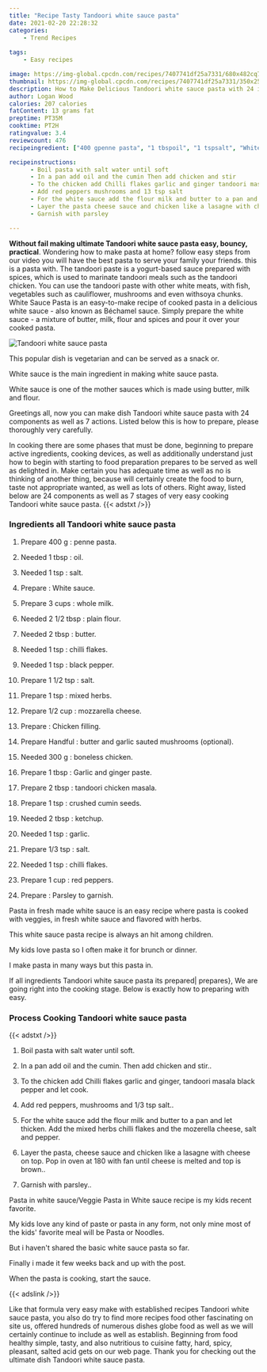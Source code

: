 ```yaml
---
title: "Recipe Tasty Tandoori white sauce pasta"
date: 2021-02-20 22:28:32
categories:
    - Trend Recipes
    
tags:
    - Easy recipes

image: https://img-global.cpcdn.com/recipes/7407741df25a7331/680x482cq70/tandoori-white-sauce-pasta-recipe-main-photo.jpg
thumbnail: https://img-global.cpcdn.com/recipes/7407741df25a7331/350x250cq70/tandoori-white-sauce-pasta-recipe-main-photo.jpg
description: How to Make Delicious Tandoori white sauce pasta with 24 ingredients and 7 stages of easy cooking.
author: Logan Wood
calories: 207 calories
fatContent: 13 grams fat
preptime: PT35M
cooktime: PT2H
ratingvalue: 3.4
reviewcount: 476
recipeingredient: ["400 gpenne pasta", "1 tbspoil", "1 tspsalt", "White sauce", "3 cupswhole milk", "2 1/2 tbspplain flour", "2 tbspbutter", "1 tspchilli flakes", "1 tspblack pepper", "1 1/2 tspsalt", "1 tspmixed herbs", "1/2 cupmozzarella cheese", "Chicken filling", "Handfulbutter and garlic sauted mushrooms optional", "300 gboneless chicken", "1 tbspGarlic and ginger paste", "2 tbsptandoori chicken masala", "1 tspcrushed cumin seeds", "2 tbspketchup", "1 tspgarlic", "1/3 tspsalt", "1 tspchilli flakes", "1 cupred peppers", "Parsley to garnish"]

recipeinstructions: 
      - Boil pasta with salt water until soft 
      - In a pan add oil and the cumin Then add chicken and stir 
      - To the chicken add Chilli flakes garlic and ginger tandoori masala black pepper and let cook 
      - Add red peppers mushrooms and 13 tsp salt 
      - For the white sauce add the flour milk and butter to a pan and let thicken Add the mixed herbs chilli flakes and the mozerella cheese salt and pepper 
      - Layer the pasta cheese sauce and chicken like a lasagne with cheese on top Pop in oven at 180 with fan until cheese is melted and top is brown 
      - Garnish with parsley

---
```




**Without fail making ultimate Tandoori white sauce pasta easy, bouncy, practical**. Wondering how to make pasta at home? follow easy steps from our video you will have the best pasta to serve your family your friends. this is a pasta with. The tandoori paste is a yogurt-based sauce prepared with spices, which is used to marinate tandoori meals such as the tandoori chicken. You can use the tandoori paste with other white meats, with fish, vegetables such as cauliflower, mushrooms and even withsoya chunks. White Sauce Pasta is an easy-to-make recipe of cooked pasta in a delicious white sauce - also known as Béchamel sauce. Simply prepare the white sauce - a mixture of butter, milk, flour and spices and pour it over your cooked pasta.


![Tandoori white sauce pasta](https://img-global.cpcdn.com/recipes/7407741df25a7331/680x482cq70/tandoori-white-sauce-pasta-recipe-main-photo.jpg "Tandoori white sauce pasta")



This popular dish is vegetarian and can be served as a snack or.

White sauce is the main ingredient in making white sauce pasta.

White sauce is one of the mother sauces which is made using butter, milk and flour.


Greetings all, now you can make dish Tandoori white sauce pasta with 24 components as well as 7 actions. Listed below this is how to prepare, please thoroughly very carefully.

In cooking there are some phases that must be done, beginning to prepare active ingredients, cooking devices, as well as additionally understand just how to begin with starting to food preparation prepares to be served as well as delighted in. Make certain you has adequate time as well as no is thinking of another thing, because will certainly create the food to burn, taste not appropriate wanted, as well as lots of others. Right away, listed below are 24 components as well as 7 stages of very easy cooking Tandoori white sauce pasta.
{{< adstxt />}}

### Ingredients all Tandoori white sauce pasta


1. Prepare 400 g : penne pasta.

1. Needed 1 tbsp : oil.

1. Needed 1 tsp : salt.

1. Prepare  : White sauce.

1. Prepare 3 cups : whole milk.

1. Needed 2 1/2 tbsp : plain flour.

1. Needed 2 tbsp : butter.

1. Needed 1 tsp : chilli flakes.

1. Needed 1 tsp : black pepper.

1. Prepare 1 1/2 tsp : salt.

1. Prepare 1 tsp : mixed herbs.

1. Prepare 1/2 cup : mozzarella cheese.

1. Prepare  : Chicken filling.

1. Prepare Handful : butter and garlic sauted mushrooms (optional).

1. Needed 300 g : boneless chicken.

1. Prepare 1 tbsp : Garlic and ginger paste.

1. Prepare 2 tbsp : tandoori chicken masala.

1. Prepare 1 tsp : crushed cumin seeds.

1. Needed 2 tbsp : ketchup.

1. Needed 1 tsp : garlic.

1. Prepare 1/3 tsp : salt.

1. Needed 1 tsp : chilli flakes.

1. Prepare 1 cup : red peppers.

1. Prepare  : Parsley to garnish.


Pasta in fresh made white sauce is an easy recipe where pasta is cooked with veggies, in fresh white sauce and flavored with herbs.

This white sauce pasta recipe is always an hit among children.

My kids love pasta so I often make it for brunch or dinner.

I make pasta in many ways but this pasta in.


If all ingredients Tandoori white sauce pasta its prepared| prepares}, We are going right into the cooking stage. Below is exactly how to preparing with easy.

### Process Cooking Tandoori white sauce pasta

{{< adstxt />}}


1. Boil pasta with salt water until soft.



1. In a pan add oil and the cumin. Then add chicken and stir..



1. To the chicken add Chilli flakes garlic and ginger, tandoori masala black pepper and let cook.



1. Add red peppers, mushrooms and 1/3 tsp salt..



1. For the white sauce add the flour milk and butter to a pan and let thicken. Add the mixed herbs chilli flakes and the mozerella cheese, salt and pepper.



1. Layer the pasta, cheese sauce and chicken like a lasagne with cheese on top. Pop in oven at 180 with fan until cheese is melted and top is brown..



1. Garnish with parsley..




Pasta in white sauce/Veggie Pasta in White sauce recipe is my kids recent favorite.

My kids love any kind of paste or pasta in any form, not only mine most of the kids&#39; favorite meal will be Pasta or Noodles.

But i haven&#39;t shared the basic white sauce pasta so far.

Finally i made it few weeks back and up with the post.

When the pasta is cooking, start the sauce.


{{< adslink />}}

Like that formula very easy make with established recipes Tandoori white sauce pasta, you also do try to find more recipes food other fascinating on site us, offered hundreds of numerous dishes globe food as well as we will certainly continue to include as well as establish. Beginning from food healthy simple, tasty, and also nutritious to cuisine fatty, hard, spicy, pleasant, salted acid gets on our web page. Thank you for checking out the ultimate dish Tandoori white sauce pasta.
